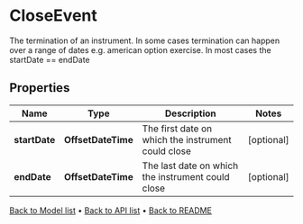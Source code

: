 

# CloseEvent

The termination of an instrument.  In some cases termination can happen over a range of dates e.g. american option exercise.  In most cases the startDate == endDate

## Properties

| Name | Type | Description | Notes |
|------------ | ------------- | ------------- | -------------|
|**startDate** | **OffsetDateTime** | The first date on which the instrument could close |  [optional] |
|**endDate** | **OffsetDateTime** | The last date on which the instrument could close |  [optional] |



[Back to Model list](../README.md#documentation-for-models) &#8226; [Back to API list](../README.md#documentation-for-api-endpoints) &#8226; [Back to README](../README.md)


